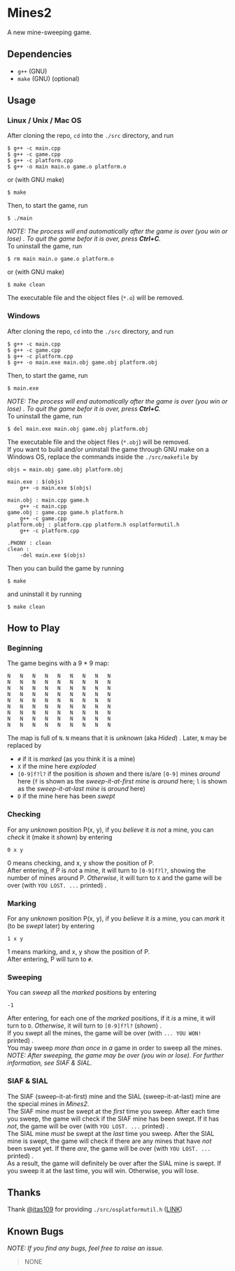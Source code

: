 # Mines2
A new mine-sweeping game.

## Dependencies
- `g++` (GNU)
- `make` (GNU) (optional)

## Usage
### Linux / Unix / Mac OS
After cloning the repo, `cd` into the `./src` directory, and run
```shell
$ g++ -c main.cpp
$ g++ -c game.cpp
$ g++ -c platform.cpp
$ g++ -o main main.o game.o platform.o
```
or (with GNU make)
```shell
$ make
```
Then, to start the game, run
```shell
$ ./main
```
*NOTE: The process will end automatically after the game is over (you win or lose) . To quit the game befor it is over, press **Ctrl+C**.*  
To uninstall the game, run
```shell
$ rm main main.o game.o platform.o
```
or (with GNU make)
```shell
$ make clean
```
The executable file and the object files (`*.o`) will be removed.
### Windows
After cloning the repo, `cd` into the `./src` directory, and run
```shell
$ g++ -c main.cpp
$ g++ -c game.cpp
$ g++ -c platform.cpp
$ g++ -o main.exe main.obj game.obj platform.obj
```
Then, to start the game, run
```shell
$ main.exe
```
*NOTE: The process will end automatically after the game is over (you win or lose) . To quit the game befor it is over, press **Ctrl+C**.*  
To uninstall the game, run
```shell
$ del main.exe main.obj game.obj platform.obj
```
The executable file and the object files (`*.obj`) will be removed.  
If you want to build and/or uninstall the game through GNU make on a Windows OS, replace the commands inside the `./src/makefile` by
```make
objs = main.obj game.obj platform.obj

main.exe : $(objs)
	g++ -o main.exe $(objs)

main.obj : main.cpp game.h
	g++ -c main.cpp
game.obj : game.cpp game.h platform.h
	g++ -c game.cpp
platform.obj : platform.cpp platform.h osplatformutil.h
	g++ -c platform.cpp

.PHONY : clean
clean : 
	-del main.exe $(objs)
```
Then you can build the game by running
```shell
$ make
```
and uninstall it by running
```shell
$ make clean
```

## How to Play
### Beginning
The game begins with a 9 * 9 map:
```
N	N	N	N	N	N	N	N	N	
N	N	N	N	N	N	N	N	N	
N	N	N	N	N	N	N	N	N	
N	N	N	N	N	N	N	N	N	
N	N	N	N	N	N	N	N	N	
N	N	N	N	N	N	N	N	N	
N	N	N	N	N	N	N	N	N	
N	N	N	N	N	N	N	N	N	
N	N	N	N	N	N	N	N	N	
```
The map is full of `N`. `N` means that it is *unknown* (aka *Hided*) . Later, `N` may be replaced by
- `#` if it is *marked* (as you think it is a mine)
- `X` if the mine here *exploded*
- `[0-9]f?l?` if the position is *shown* and there is/are `[0-9]` mines *around* here (`f` is shown as the *sweep-it-at-first mine* is *around* here; `l` is shown as the *sweep-it-at-last mine* is *around* here)
- `D` if the mine here has been *swept*
### Checking
For any *unknown* position P(x, y), if you *believe* it *is not* a mine, you can *check* it (make it *shown*) by entering
```
0 x y
```
0 means checking, and x, y show the position of P.  
After entering, if P is *not* a mine, it will turn to `[0-9]f?l?`, showing the number of mines around P. *Otherwise*, it will turn to `X` and the game will be over (with `YOU LOST. ...` printed) .
### Marking
For any *unknown* position P(x, y), if you *believe* it *is* a mine, you can *mark* it (to be *swept* later) by entering
```
1 x y
```
1 means marking, and x, y show the position of P.  
After entering, P will turn to `#`.
### Sweeping
You can *sweep* all the *marked* positions by entering
```
-1
```
After entering, for each one of the *marked* positions, if it *is* a mine, it will turn to `D`. *Otherwise*, it will turn to `[0-9]f?l?` (*shown*) .  
If you swept all the mines, the game will be over (with `... YOU WON! ` printed) .  
You may sweep *more than once* in *a* game in order to sweep all the mines.  
*NOTE: After sweeping, the game may be over (you win or lose). For further information, see SIAF & SIAL.*
### SIAF & SIAL
The SIAF (sweep-it-at-first) mine and the SIAL (sweep-it-at-last) mine are the special mines in *Mines2*.  
The SIAF mine *must* be swept at the *first* time you sweep. After each time you sweep, the game will check if the SIAF mine has been swept. If it has *not*, the game will be over (with `YOU LOST. ...` printed) .  
The SIAL mine *must* be swept at the *last* time you sweep. After the SIAL mine is swept, the game will check if there are any mines that have *not* been swept yet. If there *are*, the game will be over (with `YOU LOST. ...` printed) .  
As a result, the game will definitely be over after the SIAL mine is swept. If you sweep it at the last time, you will win. Otherwise, you will lose.

## Thanks
Thank [@itas109](https://github.com/itas109) for providing `./src/osplatformutil.h` ([LINK](https://github.com/itas109/OSPlatformUtil))

## Known Bugs
*NOTE: If you find any bugs, feel free to raise an issue.*
> NONE
